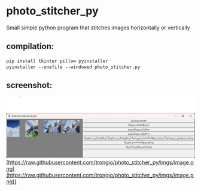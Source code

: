 # photo_stitcher_py
Small simple python program
that stitches images horizontally or vertically

## compilation:
    pip install tkinter pillow pyinstaller
    pyinstaller --onefile --windowed photo_stitcher.py

## screenshot:
![alt text](https://raw.githubusercontent.com/trongio/photo_stitcher_py/imgs/image.png)[https://raw.githubusercontent.com/trongio/photo_stitcher_py/imgs/image.png](https://raw.githubusercontent.com/trongio/photo_stitcher_py/imgs/image.png))
